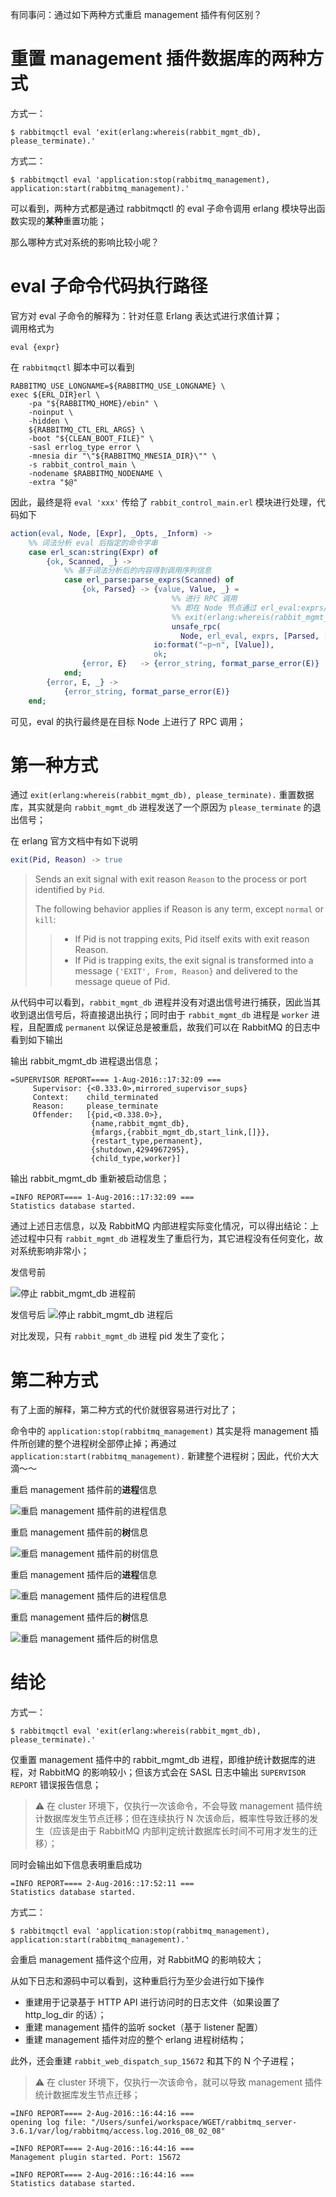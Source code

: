 

有同事问：通过如下两种方式重启 management 插件有何区别？

# 重置 management 插件数据库的两种方式

方式一：
```shell
$ rabbitmqctl eval 'exit(erlang:whereis(rabbit_mgmt_db), please_terminate).'
```

方式二：
```shell
$ rabbitmqctl eval 'application:stop(rabbitmq_management), application:start(rabbitmq_management).'
```

可以看到，两种方式都是通过 rabbitmqctl 的 eval 子命令调用 erlang 模块导出函数实现的**某种**重置功能；

那么哪种方式对系统的影响比较小呢？

# eval 子命令代码执行路径

官方对 eval 子命令的解释为：针对任意 Erlang 表达式进行求值计算；    
调用格式为
```shell
eval {expr}
```

在 `rabbitmqctl` 脚本中可以看到
```shell
RABBITMQ_USE_LONGNAME=${RABBITMQ_USE_LONGNAME} \
exec ${ERL_DIR}erl \
    -pa "${RABBITMQ_HOME}/ebin" \
    -noinput \
    -hidden \
    ${RABBITMQ_CTL_ERL_ARGS} \
    -boot "${CLEAN_BOOT_FILE}" \
    -sasl errlog_type error \
    -mnesia dir "\"${RABBITMQ_MNESIA_DIR}\"" \
    -s rabbit_control_main \
    -nodename $RABBITMQ_NODENAME \
    -extra "$@"
```

因此，最终是将 `eval 'xxx'` 传给了 `rabbit_control_main.erl` 模块进行处理，代码如下

```erlang
action(eval, Node, [Expr], _Opts, _Inform) ->
	%% 词法分析 eval 后指定的命令字串
    case erl_scan:string(Expr) of
        {ok, Scanned, _} ->
	        %% 基于词法分析后的内容得到调用序列信息
            case erl_parse:parse_exprs(Scanned) of
                {ok, Parsed} -> {value, Value, _} =
					                %% 进行 RPC 调用
					                %% 即在 Node 节点通过 erl_eval:exprs/1 执行
					                %% exit(erlang:whereis(rabbit_mgmt_db), please_terminate).
                                    unsafe_rpc(
                                      Node, erl_eval, exprs, [Parsed, []]), 
                                io:format("~p~n", [Value]),
                                ok;
                {error, E}   -> {error_string, format_parse_error(E)}
            end;
        {error, E, _} ->
            {error_string, format_parse_error(E)}
    end;
```

可见，eval 的执行最终是在目标 Node 上进行了 RPC 调用；

# 第一种方式

通过 `exit(erlang:whereis(rabbit_mgmt_db), please_terminate).` 重置数据库，其实就是向 `rabbit_mgmt_db` 进程发送了一个原因为 `please_terminate` 的退出信号；

在 erlang 官方文档中有如下说明

```erlang
exit(Pid, Reason) -> true
```

> Sends an exit signal with exit reason `Reason` to the process or port identified by `Pid`.
> 
> The following behavior applies if Reason is any term, except `normal` or `kill`:
>> - If Pid is not trapping exits, Pid itself exits with exit reason Reason.
>> - If Pid is trapping exits, the exit signal is transformed into a message `{'EXIT', From, Reason}` and delivered to the message queue of Pid.

从代码中可以看到，`rabbit_mgmt_db` 进程并没有对退出信号进行捕获，因此当其收到退出信号后，将直接退出执行；同时由于 `rabbit_mgmt_db` 进程是 `worker` 进程，且配置成 `permanent` 以保证总是被重启，故我们可以在 RabbitMQ 的日志中看到如下输出

输出 rabbit_mgmt_db 进程退出信息；
```shell
=SUPERVISOR REPORT==== 1-Aug-2016::17:32:09 ===
     Supervisor: {<0.333.0>,mirrored_supervisor_sups}
     Context:    child_terminated
     Reason:     please_terminate
     Offender:   [{pid,<0.338.0>},
                  {name,rabbit_mgmt_db},
                  {mfargs,{rabbit_mgmt_db,start_link,[]}},
                  {restart_type,permanent},
                  {shutdown,4294967295},
                  {child_type,worker}]
```

输出 rabbit_mgmt_db 重新被启动信息；
```shell
=INFO REPORT==== 1-Aug-2016::17:32:09 ===
Statistics database started.
```

通过上述日志信息，以及 RabbitMQ 内部进程实际变化情况，可以得出结论：上述过程中只有 `rabbit_mgmt_db` 进程发生了重启行为，其它进程没有任何变化，故对系统影响非常小；

发信号前

![停止 rabbit_mgmt_db 进程前](https://raw.githubusercontent.com/moooofly/ImageCache/master/rabbitmq_management_plugin/%E4%BB%85%E5%81%9C%E6%AD%A2rabbit_mgmt_db%E7%9A%84%E6%96%B9%E5%BC%8F_1.png "停止 rabbit_mgmt_db 进程前")

发信号后
![停止 rabbit_mgmt_db 进程后](https://raw.githubusercontent.com/moooofly/ImageCache/master/rabbitmq_management_plugin/%E4%BB%85%E5%81%9C%E6%AD%A2rabbit_mgmt_db%E7%9A%84%E6%96%B9%E5%BC%8F_2.png "停止 rabbit_mgmt_db 进程后")

对比发现，只有 `rabbit_mgmt_db` 进程 pid 发生了变化；

# 第二种方式

有了上面的解释，第二种方式的代价就很容易进行对比了；

命令中的 `application:stop(rabbitmq_management)` 其实是将 management 插件所创建的整个进程树全部停止掉；再通过 `application:start(rabbitmq_management).` 新建整个进程树；因此，代价大大滴～～

重启 management 插件前的**进程**信息

![重启 management 插件前的进程信息](https://raw.githubusercontent.com/moooofly/ImageCache/master/rabbitmq_management_plugin/%E9%87%8D%E5%90%AFmanagement%E6%8F%92%E4%BB%B6%E5%89%8D%E7%9A%84%E8%BF%9B%E7%A8%8B%E4%BF%A1%E6%81%AF.png "重启 management 插件前的进程信息")

重启 management 插件前的**树**信息

![重启 management 插件前的树信息](https://raw.githubusercontent.com/moooofly/ImageCache/master/rabbitmq_management_plugin/%E9%87%8D%E5%90%AFmanagement%E6%8F%92%E4%BB%B6%E5%89%8D%E7%9A%84%E6%A0%91%E4%BF%A1%E6%81%AF.png "重启 management 插件前的树信息")


重启 management 插件后的**进程**信息

![重启 management 插件后的进程信息](https://raw.githubusercontent.com/moooofly/ImageCache/master/rabbitmq_management_plugin/%E9%87%8D%E5%90%AFmanagement%E6%8F%92%E4%BB%B6%E5%90%8E%E7%9A%84%E8%BF%9B%E7%A8%8B%E4%BF%A1%E6%81%AF.png "重启 management 插件后的进程信息")

重启 management 插件后的**树**信息

![重启 management 插件后的树信息](https://raw.githubusercontent.com/moooofly/ImageCache/master/rabbitmq_management_plugin/%E9%87%8D%E5%90%AFmanagement%E6%8F%92%E4%BB%B6%E5%90%8E%E7%9A%84%E6%A0%91%E4%BF%A1%E6%81%AF.png "重启 management 插件后的树信息")


# 结论


方式一：
```shell
$ rabbitmqctl eval 'exit(erlang:whereis(rabbit_mgmt_db), please_terminate).'
```

仅重置 management 插件中的 rabbit_mgmt_db 进程，即维护统计数据库的进程，对 RabbitMQ 的影响较小；但该方式会在 SASL 日志中输出 `SUPERVISOR REPORT` 错误报告信息；

> ⚠️ 在 cluster 环境下，仅执行一次该命令，不会导致 management 插件统计数据库发生节点迁移；但在连续执行 N 次该命后，概率性导致迁移的发生（应该是由于 RabbitMQ 内部判定统计数据库长时间不可用才发生的迁移）；

同时会输出如下信息表明重启成功
```shell
=INFO REPORT==== 2-Aug-2016::17:52:11 ===
Statistics database started.
```


方式二：
```shell
$ rabbitmqctl eval 'application:stop(rabbitmq_management), application:start(rabbitmq_management).'
```

会重启 management 插件这个应用，对 RabbitMQ 的影响较大；

从如下日志和源码中可以看到，这种重启行为至少会进行如下操作
- 重建用于记录基于 HTTP API 进行访问时的日志文件（如果设置了 http_log_dir 的话）；
- 重建 management 插件的监听 socket（基于 listener 配置） 
- 重建 management 插件对应的整个 erlang 进程树结构；

此外，还会重建 `rabbit_web_dispatch_sup_15672` 和其下的 N 个子进程；

> ⚠️ 在 cluster 环境下，仅执行一次该命令，就可以导致 management 插件统计数据库发生节点迁移；

```shell
=INFO REPORT==== 2-Aug-2016::16:44:16 ===
opening log file: "/Users/sunfei/workspace/WGET/rabbitmq_server-3.6.1/var/log/rabbitmq/access.log.2016_08_02_08"

=INFO REPORT==== 2-Aug-2016::16:44:16 ===
Management plugin started. Port: 15672

=INFO REPORT==== 2-Aug-2016::16:44:16 ===
Statistics database started.
```